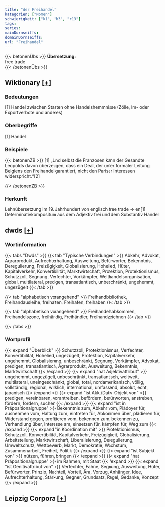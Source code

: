 ```yaml
---
title: "der Freihandel"
kategorien: ["Nomen"]
schwierigkeit: ["k1", "h3", "r13"]
tags:
series:
mainDornseiffs:
domainDornseiffs:
url: "Freihandel"
---
```


{{< betonenÜbs >}}
**Übersetzung:**  
free trade  
{{< /betonenÜbs >}}

## Wiktionary [[+](https://de.wiktionary.org/wiki/Freihandel)]

### Bedeutungen
[1] Handel zwischen Staaten ohne Handelshemmnisse (Zölle, Im- oder Exportverbote und anderes)  

### Oberbegriffe
[1] Handel  

### Beispiele
{{< betonenZB >}}
[1] „Und selbst die Franzosen kann der Gesandte Leopolds davon überzeugen, dass ein Deal, der unter formaler Leitung Belgiens den Freihandel garantiert, nicht den Pariser Interessen widerspricht.“[2]  

{{< /betonenZB >}}
### Herkunft
Lehnübersetzung im 19. Jahrhundert von englisch free trade → en[1]  
Determinativkompositum aus dem Adjektiv frei und dem Substantiv Handel  



## dwds [[+](https://www.dwds.de/wb/Freihandel)]

### Wortinformation
{{< tabs "Dwds" >}}
{{< tab "Typische Verbindungen" >}}
Abkehr, Advokat, Agrarprodukt, Aufrechterhaltung, Ausweitung, Befürworter, Bekenntnis, Deregulierung, Freizügigkeit, Globalisierung, Hohelied, Hüter, Kapitalverkehr, Konvertibilität, Marktwirtschaft, Protektion, Protektionismus, Schutzzoll, Segnung, Verfechter, Vorkämpfer, Welthandelsorganisation, global, multilateral, predigen, transatlantisch, unbeschränkt, ungehemmt, ungezügelt
{{< /tab >}}

{{< tab "alphabetisch vorangehend" >}}
Freihandbibliothek, Freihandausleihe, freihalten, Freihafen, freihaben
{{< /tab >}}

{{< tab "alphabetisch vorangehend" >}}
Freihandelsabkommen, Freihandelszone, freihändig, Freihändler, Freihandzeichnen
{{< /tab >}}

{{< /tabs >}}

### Wortprofil
{{< expand "Überblick" >}} Schutzzoll, Protektionismus, Verfechter, Konvertibilität, Hohelied, ungezügelt, Protektion, Kapitalverkehr, ungehemmt, Globalisierung, unbeschränkt, Segnung, Vorkämpfer, Advokat, predigen, transatlantisch, Agrarprodukt, Ausweitung, Bekenntnis, Marktwirtschaft {{< /expand >}}
{{< expand "hat Adjektivattribut" >}} ungehemmt, ungezügelt, unbeschränkt, transatlantisch, weltweit, multilateral, uneingeschränkt, global, total, nordamerikanisch, völlig, vollständig, regional, wirklich, international, umfassend, absolut, echt, japanisch {{< /expand >}}
{{< expand "ist Akk./Dativ-Objekt von" >}} predigen, vereinbaren, vorantreiben, befördern, befürworten, anstreben, fördern, fordern, suchen {{< /expand >}}
{{< expand "ist in Präpositionalgruppe" >}} Bekenntnis zum, Abkehr vom, Plädoyer für, ausnehmen vom, Haltung zum, eintreten für, Abkommen über, plädieren für, Widerstand gegen, profitieren vom, bekennen zum, bekennen zu, Verhandlung über, Interesse am, einsetzen für, kämpfen für, Weg zum {{< /expand >}}
{{< expand "in Koordination mit" >}} Protektionismus, Schutzzoll, Konvertibilität, Kapitalverkehr, Freizügigkeit, Globalisierung, Arbeitsteilung, Marktwirtschaft, Liberalisierung, Deregulierung, Umweltschutz, Wettbewerb, Markt, Demokratie, Wachstum, Zusammenarbeit, Freiheit, Politik {{< /expand >}}
{{< expand "ist Subjekt von" >}} nützen, führen, bringen {{< /expand >}}
{{< expand "hat Präpositionalgruppe" >}} im Rahmen, mit Staat {{< /expand >}}
{{< expand "ist Genitivattribut von" >}} Verfechter, Fahne, Segnung, Ausweitung, Hüter, Befürworter, Prinzip, Nachteil, Vorteil, Ära, Vorzug, Anhänger, Idee, Aufrechterhaltung, Stärkung, Gegner, Grundsatz, Regel, Gedanke, Konzept {{< /expand >}}

## Leipzig Corpora [[+](https://corpora.uni-leipzig.de/en/res?word=Freihandel&corpusId=deu_newscrawl-public_2018)]

